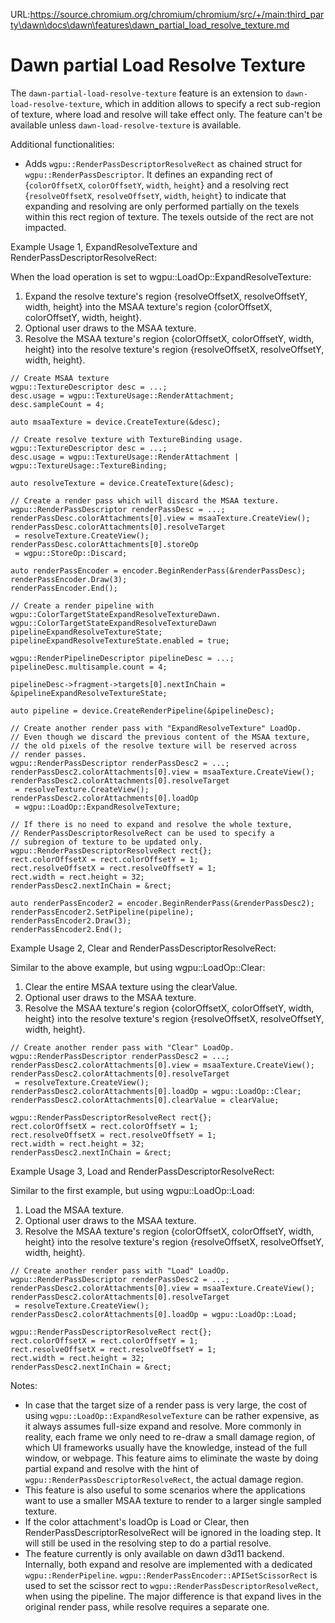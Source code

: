 URL:https://source.chromium.org/chromium/chromium/src/+/main:third_party\dawn\docs\dawn\features\dawn_partial_load_resolve_texture.md
# Dawn partial Load Resolve Texture

The `dawn-partial-load-resolve-texture` feature is an extension to `dawn-load-resolve-texture`, which in addition allows to specify a rect sub-region of texture, where load and resolve will take effect only. The feature can't be available unless `dawn-load-resolve-texture` is available.

Additional functionalities:
 - Adds `wgpu::RenderPassDescriptorResolveRect` as chained struct for `wgpu::RenderPassDescriptor`. It defines an expanding  rect of {`colorOffsetX`, `colorOffsetY`, `width`, `height`} and a resolving rect {`resolveOffsetX`, `resolveOffsetY`, `width`, `height`} to indicate that expanding and resolving are only performed partially on the texels within this rect region of texture. The texels outside of the rect are not impacted.

Example Usage 1, ExpandResolveTexture and RenderPassDescriptorResolveRect:

When the load operation is set to wgpu::LoadOp::ExpandResolveTexture:
1. Expand the resolve texture's region {resolveOffsetX, resolveOffsetY, width, height} into the MSAA texture's region {colorOffsetX, colorOffsetY, width, height}.
2. Optional user draws to the MSAA texture.
3. Resolve the MSAA texture's region {colorOffsetX, colorOffsetY, width, height} into the resolve texture's region {resolveOffsetX, resolveOffsetY, width, height}.

```
// Create MSAA texture
wgpu::TextureDescriptor desc = ...;
desc.usage = wgpu::TextureUsage::RenderAttachment;
desc.sampleCount = 4;

auto msaaTexture = device.CreateTexture(&desc);

// Create resolve texture with TextureBinding usage.
wgpu::TextureDescriptor desc = ...;
desc.usage = wgpu::TextureUsage::RenderAttachment | wgpu::TextureUsage::TextureBinding;

auto resolveTexture = device.CreateTexture(&desc);

// Create a render pass which will discard the MSAA texture.
wgpu::RenderPassDescriptor renderPassDesc = ...;
renderPassDesc.colorAttachments[0].view = msaaTexture.CreateView();
renderPassDesc.colorAttachments[0].resolveTarget
 = resolveTexture.CreateView();
renderPassDesc.colorAttachments[0].storeOp
 = wgpu::StoreOp::Discard;

auto renderPassEncoder = encoder.BeginRenderPass(&renderPassDesc);
renderPassEncoder.Draw(3);
renderPassEncoder.End();

// Create a render pipeline with wgpu::ColorTargetStateExpandResolveTextureDawn.
wgpu::ColorTargetStateExpandResolveTextureDawn pipelineExpandResolveTextureState;
pipelineExpandResolveTextureState.enabled = true;

wgpu::RenderPipelineDescriptor pipelineDesc = ...;
pipelineDesc.multisample.count = 4;

pipelineDesc->fragment->targets[0].nextInChain = &pipelineExpandResolveTextureState;

auto pipeline = device.CreateRenderPipeline(&pipelineDesc);

// Create another render pass with "ExpandResolveTexture" LoadOp.
// Even though we discard the previous content of the MSAA texture,
// the old pixels of the resolve texture will be reserved across
// render passes.
wgpu::RenderPassDescriptor renderPassDesc2 = ...;
renderPassDesc2.colorAttachments[0].view = msaaTexture.CreateView();
renderPassDesc2.colorAttachments[0].resolveTarget
 = resolveTexture.CreateView();
renderPassDesc2.colorAttachments[0].loadOp
 = wgpu::LoadOp::ExpandResolveTexture;

// If there is no need to expand and resolve the whole texture,
// RenderPassDescriptorResolveRect can be used to specify a
// subregion of texture to be updated only.
wgpu::RenderPassDescriptorResolveRect rect{};
rect.colorOffsetX = rect.colorOffsetY = 1;
rect.resolveOffsetX = rect.resolveOffsetY = 1;
rect.width = rect.height = 32;
renderPassDesc2.nextInChain = &rect;

auto renderPassEncoder2 = encoder.BeginRenderPass(&renderPassDesc2);
renderPassEncoder2.SetPipeline(pipeline);
renderPassEncoder2.Draw(3);
renderPassEncoder2.End();
```

Example Usage 2, Clear and RenderPassDescriptorResolveRect:

Similar to the above example, but using wgpu::LoadOp::Clear:
1. Clear the entire MSAA texture using the clearValue.
2. Optional user draws to the MSAA texture.
3. Resolve the MSAA texture's region {colorOffsetX, colorOffsetY, width, height} into the resolve texture's region {resolveOffsetX, resolveOffsetY, width, height}.

```
// Create another render pass with "Clear" LoadOp.
wgpu::RenderPassDescriptor renderPassDesc2 = ...;
renderPassDesc2.colorAttachments[0].view = msaaTexture.CreateView();
renderPassDesc2.colorAttachments[0].resolveTarget
 = resolveTexture.CreateView();
renderPassDesc2.colorAttachments[0].loadOp = wgpu::LoadOp::Clear;
renderPassDesc2.colorAttachments[0].clearValue = clearValue;

wgpu::RenderPassDescriptorResolveRect rect{};
rect.colorOffsetX = rect.colorOffsetY = 1;
rect.resolveOffsetX = rect.resolveOffsetY = 1;
rect.width = rect.height = 32;
renderPassDesc2.nextInChain = &rect;
```

Example Usage 3, Load and RenderPassDescriptorResolveRect:

Similar to the first example, but using wgpu::LoadOp::Load:
1. Load the MSAA texture.
2. Optional user draws to the MSAA texture.
3. Resolve the MSAA texture's region {colorOffsetX, colorOffsetY, width, height} into the resolve texture's region {resolveOffsetX, resolveOffsetY, width, height}.

```
// Create another render pass with "Load" LoadOp.
wgpu::RenderPassDescriptor renderPassDesc2 = ...;
renderPassDesc2.colorAttachments[0].view = msaaTexture.CreateView();
renderPassDesc2.colorAttachments[0].resolveTarget
 = resolveTexture.CreateView();
renderPassDesc2.colorAttachments[0].loadOp = wgpu::LoadOp::Load;

wgpu::RenderPassDescriptorResolveRect rect{};
rect.colorOffsetX = rect.colorOffsetY = 1;
rect.resolveOffsetX = rect.resolveOffsetY = 1;
rect.width = rect.height = 32;
renderPassDesc2.nextInChain = &rect;
```

Notes:
 - In case that the target size of a render pass is very large, the cost of using `wgpu::LoadOp::ExpandResolveTexture` can be rather expensive, as it always assumes full-size expand and resolve. More commonly in reality, each frame we only need to re-draw a small damage region, of which UI frameworks usually have the knowledge, instead of the full window, or webpage. This feature aims to eliminate the waste by doing partial expand and resolve with the hint of `wgpu::RenderPassDescriptorResolveRect`, the actual damage region.
 - This feature is also useful to some scenarios where the applications want to use a smaller MSAA texture to render to a larger single sampled texture.
 - If the color attachment's loadOp is Load or Clear, then RenderPassDescriptorResolveRect will be ignored in the loading step. It will still be used in the resolving step to do a partial resolve.
 - The feature currently is only available on dawn d3d11 backend. Internally, both expand and resolve are implemented with a dedicated `wgpu::RenderPipeline`. `wgpu::RenderPassEncoder::APISetScissorRect` is used to set the scissor rect to `wgpu::RenderPassDescriptorResolveRect`, when using the pipeline. The major difference is that expand lives in the original render pass, while resolve requires a separate one.